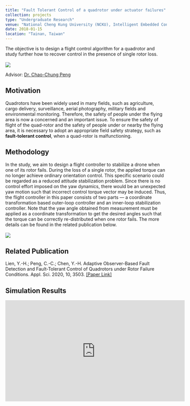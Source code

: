 ```yaml
---
title: "Fault Tolerant Control of a quadrotor under actuator failures"
collection: projects
type: "Undergraduate Research"
venue: "National Cheng Kung University (NCKU), Intelligent Embedded Control (IEC) Lab, Department of Aeronautics and Astronautics"
date: 2018-01-15
location: "Tainan, Taiwan"
---
```

The objective is to design a flight control algorithm for a quadrotor and study further how to recover control in the presence of single rotor loss. <br /><br /> ![](http://yi-hsuan-chen.github.io/files/ftc_drone.gif) 

Advisor: [Dr. Chao-Chung Peng](https://scholar.google.com/citations?user=YzN8zoUAAAAJ&hl=en)<br />

## Motivation
Quadrotors have been widely used in many fields, such as agriculture, cargo delivery, surveillance, aerial photography, military fields and environmental monitoring. Therefore, the safety of people under the flying area is now a concerned and an important issue. To ensure the safety of flight of the quad-rotor and the safety of people under or nearby the flying area, it is necessary to adopt an appropriate field safety strategy, such as **fault-tolerant control**, when a quad-rotor is malfunctioning.

## Methodology
In the study, we aim to design a flight controller to stabilize a drone when one of its rotor fails. During the loss of a single rotor, the applied torque can no longer achieve ordinary orientation control. This specific scenario could be regarded as a reduced attitude stabilization problem. Since there is no control effort imposed on the yaw dynamics,
there would be an unexpected yaw motion such that incorrect control torque vector may be induced. Thus, the flight controller in this paper consists of two parts — a coordinate transformation based outer-loop controller and an inner-loop stabilization controller. Note that the yaw angle obtained from measurement must be applied as a coordinate transformation to get the desired angles such that the torque can be correctly re-distributed when one rotor fails. The more details can be found in the related publication below.
<br /> <br /> ![](http://yi-hsuan-chen.github.io/files/ftc.jpg)

## Related Publication
Lien, Y.-H.; Peng, C.-C.; Chen, Y.-H. Adaptive Observer-Based Fault Detection and Fault-Tolerant Control of Quadrotors under Rotor Failure Conditions. Appl. Sci. 2020, 10, 3503. [[Paper Link]](http://yi-hsuan-chen.github.io/files/ftc.jpg)

## Simulation Results
<p align="center">
<iframe width="560" height="315" src="https://www.youtube.com/embed/kR5VIGB4Mvk?si=eNvbgKRFEW2LjbeG" title="YouTube video player" frameborder="0" allow="accelerometer; autoplay; clipboard-write; encrypted-media; gyroscope; picture-in-picture; web-share" referrerpolicy="strict-origin-when-cross-origin" allowfullscreen></iframe>
</p>




<!-- ## Methodology
The error transformation and reconfiguration techniques combined with sacrificing yaw control are applied to realize fault-tolerant control under actuator failures. The input saturation is not considered in our case. This project is mainly hosted by Prof. Chao-Chung Peng, the director of Intelligence Embedded Control Laboratory (IEC-Lab) in Department of Aeronautics and Astronautics, National Cheng Kung University, Taiwan. It was also a part of collaboration with the Industrial Technology Research Institute, a technology research and development institute in Taiwan.

## Methodology
From the above video, we can find that the quadrotor is able to track desired trajectory when fault-tolerance control is engaged. The yaw control is sacrificed to maintain the controllability of x, y, and z directions. In this project, I was mainly charge of testing flight simulator, collecting data, and presenting our research results to collaborators every week.


## Youtube Video -->

<!-- ---
title: "Teaching experience 2"
collection: teaching
type: "Workshop"
permalink: /teaching/2015-spring-teaching-1
venue: "University 1, Department"
date: 2015-01-01
location: "City, Country"
---

This is a description of a teaching experience. You can use markdown like any other post.

Heading 1
======

Heading 2
======

Heading 3
====== -->
